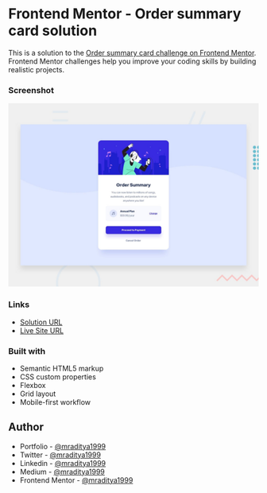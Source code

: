 # Frontend Mentor - Order summary card solution

This is a solution to the [Order summary card challenge on Frontend Mentor](https://www.frontendmentor.io/challenges/order-summary-component-QlPmajDUj). Frontend Mentor challenges help you improve your coding skills by building realistic projects.

### Screenshot

[![Design preview for the Order summary card coding challenge](./design/desktop-preview.jpg)](https://fm-06-order-summary.netlify.app)

### Links

- [Solution URL](https://www.frontendmentor.io/solutions/order-summary-component-n-o-gl3QE-)
- [Live Site URL](https://fm-06-order-summary.netlify.app)

### Built with

- Semantic HTML5 markup
- CSS custom properties
- Flexbox
- Grid layout
- Mobile-first workflow

## Author

- Portfolio - [@mraditya1999](https://adityayadav-dev.netlify.app/)
- Twitter - [@mraditya1999](https://twitter.com/mraditya1999)
- Linkedin - [@mraditya1999](https://www.linkedin.com/in/mraditya1999/)
- Medium - [@mraditya1999](https://medium.com/@mraditya1999)
- Frontend Mentor - [@mraditya1999](https://www.frontendmentor.io/profile/Aditya-oss-creator)
